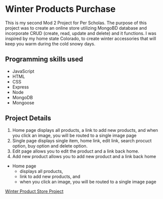 # Winter Products Purchase

This is my second Mod 2 Project for Per Scholas. The purpose of this project was to create an online store utilizing MongoBD database and incorporate CRUD (create, read, update and delete) and it functions. I was inspired by my home state Colorado, to create winter accessories that will keep you warm during the cold snowy days.

## Programming skills used

- JavaScript
- HTML
- CSS
- Express
- Node
- MongoDB
- Mongoose

## Project Details 

1. Home page displays all products, a link to add new products, and when you click an image, you will be routed to a single image page
2. Single page displays single item, home link, edit link, search procuct option, buy option and delete option.
3. Edit page allows you to edit the product and a link back home.
4. Add new product allows you to add new product and a link back home

- Home page
    - displays all products, 
    - link to add new products, and 
    - when you click an image, you will be routed to a single image page
<!-- 2. Single page displays single item, home link, edit link, search procuct option, buy option and delete option.
3. Edit page allows you to edit the product and a link back home.
4. Add new product allows you to add new product and a link back home -->

[Winter Product Store Project](https://youtu.be/PlBDjVFok54)